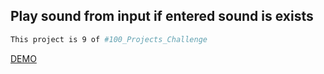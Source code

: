 ## Play sound from input if entered sound is exists

```bash
This project is 9 of #100_Projects_Challenge
```

[DEMO](https://100.yablonev.art/9)
